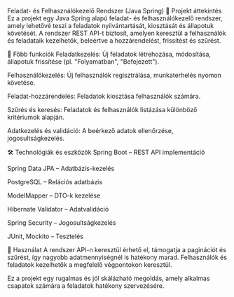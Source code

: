 Feladat- és Felhasználókezelő Rendszer (Java Spring)
📌 Projekt áttekintés
Ez a projekt egy Java Spring alapú feladat- és felhasználókezelő rendszer, amely lehetővé teszi a feladatok nyilvántartását, kiosztását és állapotuk követését. A rendszer REST API-t biztosít, amelyen keresztül a felhasználók és feladataik kezelhetők, beleértve a hozzárendelést, frissítést és szűrést.

🔧 Főbb funkciók
Feladatkezelés: Új feladatok létrehozása, módosítása, állapotuk frissítése (pl. "Folyamatban", "Befejezett").

Felhasználókezelés: Új felhasználók regisztrálása, munkaterhelés nyomon követése.

Feladat-hozzárendelés: Feladatok kiosztása felhasználók számára.

Szűrés és keresés: Feladatok és felhasználók listázása különböző kritériumok alapján.

Adatkezelés és validáció: A beérkező adatok ellenőrzése, jogosultságkezelés.

🛠 Technológiák és eszközök
Spring Boot – REST API implementáció

Spring Data JPA – Adatbázis-kezelés

PostgreSQL – Relációs adatbázis

ModelMapper – DTO-k kezelése

Hibernate Validator – Adatvalidáció

Spring Security – Jogosultságkezelés

JUnit, Mockito – Tesztelés

🚀 Használat
A rendszer API-n keresztül érhető el, támogatja a paginációt és szűrést, így nagyobb adatmennyiségnél is hatékony marad. Felhasználók és feladatok kezelhetők a megfelelő végpontokon keresztül.

Ez a projekt egy rugalmas és jól skálázható megoldás, amely alkalmas csapatok számára a feladatok hatékony szervezésére.
